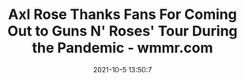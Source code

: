 ---
"title": "Axl Rose Thanks Fans For Coming Out to Guns N' Roses' Tour During the Pandemic - wmmr.com"
"date": "2021-10-5 13:50:7"
"feed_name": "GOOGLENEWSINDUSTRIAL"
"feed_website": "https://news.google.com/search?q=industrial%2Bincident&hl=en-US&gl=US&ceid=US:en"
"feed_rss": "https://news.google.com/rss/search?q=industrial%2Bincident&hl=en-US&gl=US&ceid=US:en"
"link": "https://wmmr.com/2021/10/05/axl-rose-thanks-fans-for-coming-out-to-guns-n-roses-tour-during-the-pandemic/"
"source": "{'href': 'https://wmmr.com', 'title': 'wmmr.com'}"
"file": "_posts/2021-1-1-5b52c9848acb9313d56d6634210ca27db1b61b58.md"
"accident": "0"
"drilling": "0"
"dead": "0"
"injured": "0"
"arrested": "0"
"place": "unknown place"
"where": "unknown site"
"causes": "unknown"
"place_uri": "unknown place"
---